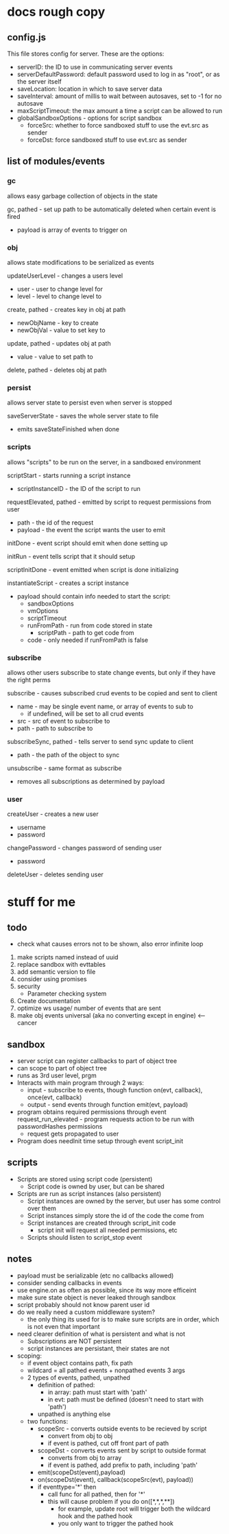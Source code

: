 # docs rough copy

## config.js

This file stores config for server. These are the options:

 - serverID: the ID to use in communicating server events
 - serverDefaultPassword: default password used to log in as "root", or as the server itself
 - saveLocation: location in which to save server data
 - saveInterval: amount of millis to wait between autosaves, set to -1 for no autosave
 - maxScriptTimeout: the max amount a time a script can be allowed to run
 - globalSandboxOptions - options for script sandbox
     - forceSrc: whether to force sandboxed stuff to use the evt.src as sender
     - forceDst: force sandboxed stuff to use evt.src as sender

## list of modules/events

### gc

allows easy garbage collection of objects in the state

gc, pathed - set up path to be automatically deleted when certain event is fired
 - payload is array of events to trigger on
 
### obj

allows state modifications to be serialized as events

updateUserLevel - changes a users level
 - user - user to change level for
 - level - level to change level to
 
create, pathed - creates key in obj at path
 - newObjName - key to create
 - newObjVal - value to set key to
 
update, pathed - updates obj at path
 - value - value to set path to
 
delete, pathed - deletes obj at path

### persist

allows server state to persist even when server is stopped

saveServerState - saves the whole server state to file
 - emits saveStateFinished when done

### scripts

allows "scripts" to be run on the server, in a sandboxed environment

scriptStart - starts running a script instance
 - scriptInstanceID - the ID of the script to run
 
requestElevated, pathed - emitted by script to request permissions from user
 - path - the id of the request
 - payload - the event the script wants the user to emit
 
initDone - event script should emit when done setting up

initRun - event tells script that it should setup

scriptInitDone - event emitted when script is done initializing

instantiateScript - creates a script instance
 - payload should contain info needed to start the script:
     - sandboxOptions
     - vmOptions
     - scriptTimeout
     - runFromPath - run from code stored in state
        - scriptPath - path to get code from
     - code - only needed if runFromPath is false
     
### subscribe

allows other users subscribe to state change events, but only if they have the right perms

subscribe - causes subscribed crud events to be copied and sent to client
 - name - may be single event name, or array of events to sub to
     -  if undefined, will be set to all crud events
 - src - src of event to subscribe to
 - path - path to subscribe to
 
subscribeSync, pathed - tells server to send sync update to client
 - path - the path of the object to sync
 
unsubscribe - same format as subscribe
 - removes all subscriptions as determined by payload

### user

createUser - creates a new user
  - username
  - password
  
changePassword - changes password of sending user
  - password
  
deleteUser - deletes sending user

# stuff for me

## todo
 - check what causes errors not to be shown, also error infinite loop
 1. make scripts named instead of uuid
 1. replace sandbox with evttables
 2. add semantic version to file
 1. consider using promises
 4. security
      - Parameter checking system
 1. Create documentation
 1. optimize ws usage/ number of events that are sent
 1. make obj events universal (aka no converting except in engine) <-- cancer
 
## sandbox
   - server script can register callbacks to part of object tree
   - can scope to part of object tree
   - runs as 3rd user level, prgm
   - Interacts with main program through 2 ways:
        - input - subscribe to events, though function on(evt, callback), once(evt, callback)
        - output - send events through function emit(evt, payload)
   - program obtains required permissions through event request_run_elevated - program
    requests action to be run with passwordHashes permissions
     - request gets propagated to user
   - Program does needInit time setup through event script_init
   
## scripts
 - Scripts are stored using script code (persistent)
      - Script code is owned by user, but can be shared
 - Scripts are run as script instances (also persistent)
      - Script instances are owned by the server, but user has some control over them
      - Script instances simply store the id of the code the come from
      - Script instances are created through script_init code
         - script init will request all needed permissions, etc
      - Scripts should listen to script_stop event
   
## notes
  - payload must be serializable (etc no callbacks allowed)
  - consider sending callbacks in events
  - use engine.on as often as possible, since its way more efficeint
  - make sure state object is never leaked through sandbox
  - script probably should not know parent user id
  - do we really need a custom middleware system?
     - the only thing its used for is to make sure scripts are in order, which is not even that important
  - need clearer definition of what is persistent and what is not
     - Subscriptions are NOT persistent
     - script instances are persistant, their states are not
  - scoping:
    - if event object contains path, fix path
    - wildcard = all pathed events + nonpathed events 3 args
    - 2 types of events, pathed, unpathed
        - definition of pathed:
            - in array: path must start with 'path'
            - in evt: path must be defined (doesn't need to start with 'path')
        - unpathed is anything else
    - two functions:
       - scopeSrc - converts outside events to be recieved by script
          - convert from obj to obj
          - if event is pathed, cut off front part of path
       - scopeDst - converts events sent by script to outside format
          - converts from obj to array
          - if event is pathed, add prefix to path, including 'path'
       - emit(scopeDst(event),payload)
       - on(scopeDst(event), callback(scopeSrc(evt), payload))
       - if eventtype='*' then
           - call func for all pathed, then for '*'
           - this will cause problem if you do on([\*,\*,\*,\**])
              - for example, update root will trigger both the wildcard hook and the pathed hook
              - you only want to trigger the pathed hook